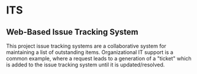 # ITS

## Web-Based Issue Tracking System

This project issue tracking systems are a collaborative system for maintaining a list of outstanding items.
Organizational IT support is a common example, where a request leads to a generation of a
"ticket" which is added to the issue tracking system until it is updated/resolved.
